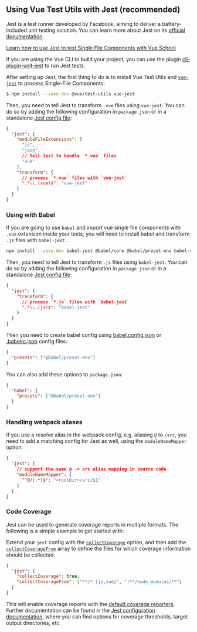 ## Using Vue Test Utils with Jest (recommended)

Jest is a test runner developed by Facebook, aiming to deliver a battery-included unit testing solution. You can learn more about Jest on its [official documentation](https://jestjs.io/).

<div class="vueschool"><a href="https://vueschool.io/courses/learn-how-to-test-vuejs-components?friend=vuejs" target="_blank" rel="sponsored noopener" title="Learn how to use Jest and Vue Test Utils to test Single File Components with Vue School">Learn how to use Jest to test Single File Components with Vue School</a></div>

If you are using the Vue CLI to build your project, you can use the plugin [cli-plugin-unit-jest](https://cli.vuejs.org/core-plugins/unit-jest.html) to run Jest tests.

After setting up Jest, the first thing to do is to install Vue Test Utils and [`vue-jest`](https://github.com/vuejs/vue-jest) to process Single-File Components:

```bash
$ npm install --save-dev @vue/test-utils vue-jest
```

Then, you need to tell Jest to transform `.vue` files using `vue-jest`. You can do so by adding the following configuration in `package.json` or in a standalone [Jest config file](https://jestjs.io/docs/en/configuration):

```json
{
  "jest": {
    "moduleFileExtensions": [
      "js",
      "json",
      // tell Jest to handle `*.vue` files
      "vue"
    ],
    "transform": {
      // process `*.vue` files with `vue-jest`
      ".*\\.(vue)$": "vue-jest"
    }
  }
}
```

### Using with Babel

If you are going to use `babel` and import vue single file components with `.vue` extension inside your tests, you will need to install babel and transform `.js` files with `babel-jest` .

```bash
npm install --save-dev babel-jest @babel/core @babel/preset-env babel-core@^7.0.0-bridge.0
```

Then, you need to tell Jest to transform `.js` files using `babel-jest`. You can do so by adding the following configuration in `package.json` or in a standalone [Jest config file](https://jestjs.io/docs/en/configuration):

```json
{
  "jest": {
    "transform": {
      // process `*.js` files with `babel-jest`
      ".*\\.(js)$": "babel-jest"
    }
  }
}
```

Then you need to create babel config using [babel.config.json](https://babeljs.io/docs/en/configuration#babelconfigjson) or [.babelrc.json](https://babeljs.io/docs/en/configuration#babelrcjson) config files:

```json
{
  "presets": ["@babel/preset-env"]
}
```

You can also add these options to `package.json`:

```json
{
  "babel": {
    "presets": ["@babel/preset-env"]
  }
}
```

### Handling webpack aliases

If you use a resolve alias in the webpack config, e.g. aliasing `@` to `/src`, you need to add a matching config for Jest as well, using the `moduleNameMapper` option:

```json
{
  "jest": {
    // support the same @ -> src alias mapping in source code
    "moduleNameMapper": {
      "^@/(.*)$": "<rootDir>/src/$1"
    }
  }
}
```

### Code Coverage

Jest can be used to generate coverage reports in multiple formats. The following is a simple example to get started with:

Extend your `jest` config with the [`collectCoverage`](https://jestjs.io/docs/en/configuration#collectcoverage-boolean) option, and then add the [`collectCoverageFrom`](https://jestjs.io/docs/en/configuration#collectcoveragefrom-array) array to define the files for which coverage information should be collected.

```json
{
  "jest": {
    "collectCoverage": true,
    "collectCoverageFrom": ["**/*.{js,vue}", "!**/node_modules/**"]
  }
}
```

This will enable coverage reports with the [default coverage reporters](https://jestjs.io/docs/en/configuration#coveragereporters-array-string). Further documentation can be found in the [Jest configuration documentation](https://jestjs.io/docs/en/configuration#collectcoverage-boolean), where you can find options for coverage thresholds, target output directories, etc.

